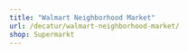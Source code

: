 ```yaml
---
title: "Walmart Neighborhood Market"
url: /decatur/walmart-neighborhood-market/
shop: Supermarkt
---
```

